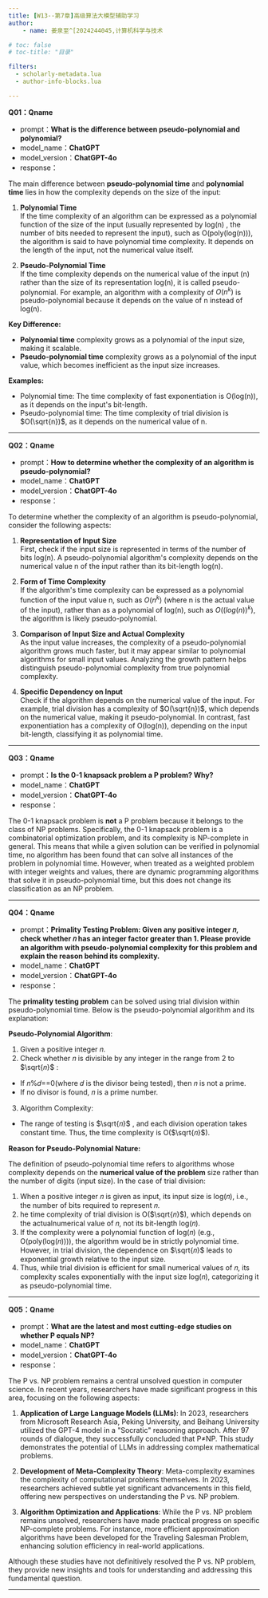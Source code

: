 ```yaml
---
title: [W13--第7章]高级算法大模型辅助学习
author:
    - name: 姜泉至^[2024244045,计算机科学与技术

# toc: false
# toc-title: "目录"

filters:
  - scholarly-metadata.lua
  - author-info-blocks.lua

---
```


**Q01：Qname**
- prompt：**What is the difference between pseudo-polynomial and polynomial?**
- model_name：**ChatGPT**
- model_version：**ChatGPT-4o**
- response：

The main difference between **pseudo-polynomial time** and **polynomial time** lies in how the complexity depends on the size of the input:

1. **Polynomial Time**  
If the time complexity of an algorithm can be expressed as a polynomial function of the size of the input (usually represented by log(n) , the number of bits needed to represent the input), such as O(poly(log(n))), the algorithm is said to have polynomial time complexity. It depends on the length of the input, not the numerical value itself.

2. **Pseudo-Polynomial Time**  
If the time complexity depends on the numerical value of the input (n) rather than the size of its representation log(n), it is called pseudo-polynomial. For example, an algorithm with a complexity of $O(n^k)$ is pseudo-polynomial because it depends on the value of n instead of log(n).

**Key Difference:**
- **Polynomial time** complexity grows as a polynomial of the input size, making it scalable.
- **Pseudo-polynomial time** complexity grows as a polynomial of the input value, which becomes inefficient as the input size increases.

**Examples:**
- Polynomial time: The time complexity of fast exponentiation is O(log(n)), as it depends on the input's bit-length.
- Pseudo-polynomial time: The time complexity of trial division is $O(\sqrt{n})$, as it depends on the numerical value of n.

---

**Q02：Qname**
- prompt：**How to determine whether the complexity of an algorithm is pseudo-polynomial?**
- model_name：**ChatGPT**
- model_version：**ChatGPT-4o**
- response：

To determine whether the complexity of an algorithm is pseudo-polynomial, consider the following aspects:

1. **Representation of Input Size**  
First, check if the input size is represented in terms of the number of bits log(n). A pseudo-polynomial algorithm's complexity depends on the numerical value n of the input rather than its bit-length log(n).

2. **Form of Time Complexity**  
If the algorithm's time complexity can be expressed as a polynomial function of the input value n, such as $O(n^k)$ (where n is the actual value of the input), rather than as a polynomial of log(n), such as $O((log(n))^k)$, the algorithm is likely pseudo-polynomial.

3. **Comparison of Input Size and Actual Complexity**  
As the input value increases, the complexity of a pseudo-polynomial algorithm grows much faster, but it may appear similar to polynomial algorithms for small input values. Analyzing the growth pattern helps distinguish pseudo-polynomial complexity from true polynomial complexity.

4. **Specific Dependency on Input**  
Check if the algorithm depends on the numerical value of the input. For example, trial division has a complexity of $O(\sqrt{n})$, which depends on the numerical value, making it pseudo-polynomial. In contrast, fast exponentiation has a complexity of O(log(n)), depending on the input bit-length, classifying it as polynomial time.

---

**Q03：Qname**
- prompt：**Is the 0-1 knapsack problem a P problem? Why?**
- model_name：**ChatGPT**
- model_version：**ChatGPT-4o**
- response：

The 0-1 knapsack problem is **not** a P problem because it belongs to the class of NP problems. Specifically, the 0-1 knapsack problem is a combinatorial optimization problem, and its complexity is NP-complete in general. This means that while a given solution can be verified in polynomial time, no algorithm has been found that can solve all instances of the problem in polynomial time. However, when treated as a weighted problem with integer weights and values, there are dynamic programming algorithms that solve it in pseudo-polynomial time, but this does not change its classification as an NP problem.

---

**Q04：Qname**
- prompt：**Primality Testing Problem: Given any positive integer 𝑛, check whether 𝑛 has an integer factor greater than 1. Please provide an algorithm with pseudo-polynomial complexity for this problem and explain the reason behind its complexity.**
- model_name：**ChatGPT**
- model_version：**ChatGPT-4o**
- response：

The **primality testing problem** can be solved using trial division within pseudo-polynomial time. Below is the pseudo-polynomial algorithm and its explanation:

**Pseudo-Polynomial Algorithm**:
1. Given a positive integer 𝑛.
2. Check whether 𝑛 is divisible by any integer in the range from 2 to $\sqrt{𝑛}$ :
- If 𝑛%𝑑==0(where 𝑑 is the divisor being tested), then 𝑛 is not a prime.
- If no divisor is found, 𝑛 is a prime number.
3. Algorithm Complexity:
- The range of testing is $\sqrt{𝑛}$ , and each division operation takes constant time. Thus, the time complexity is O($\sqrt{𝑛}$).

**Reason for Pseudo-Polynomial Nature:**

The definition of pseudo-polynomial time refers to algorithms whose complexity depends on the **numerical value of the problem** size rather than the number of digits (input size). In the case of trial division:
1. When a positive integer 𝑛 is given as input, its input size is log(𝑛), i.e., the number of bits required to represent 𝑛.
2. he time complexity of trial division is O($\sqrt{𝑛}$), which depends on the actualnumerical value of 𝑛, not its bit-length log(𝑛).
3. If the complexity were a polynomial function of log(𝑛) (e.g., O(poly(log(𝑛)))), the algorithm would be in strictly polynomial time. However, in trial division, the dependence on $\sqrt{𝑛}$ leads to exponential growth relative to the input size.
4. Thus, while trial division is efficient for small numerical values of 𝑛, its complexity scales exponentially with the input size log(𝑛), categorizing it as pseudo-polynomial time.

---

**Q05：Qname**
- prompt：**What are the latest and most cutting-edge studies on whether P equals NP?**
- model_name：**ChatGPT**
- model_version：**ChatGPT-4o**
- response：

The P vs. NP problem remains a central unsolved question in computer science. In recent years, researchers have made significant progress in this area, focusing on the following aspects:

1. **Application of Large Language Models (LLMs)**: In 2023, researchers from Microsoft Research Asia, Peking University, and Beihang University utilized the GPT-4 model in a "Socratic" reasoning approach. After 97 rounds of dialogue, they successfully concluded that P≠NP.  This study demonstrates the potential of LLMs in addressing complex mathematical problems.

2. **Development of Meta-Complexity Theory**: Meta-complexity examines the complexity of computational problems themselves. In 2023, researchers achieved subtle yet significant advancements in this field, offering new perspectives on understanding the P vs. NP problem. 

3. **Algorithm Optimization and Applications**: While the P vs. NP problem remains unsolved, researchers have made practical progress on specific NP-complete problems. For instance, more efficient approximation algorithms have been developed for the Traveling Salesman Problem, enhancing solution efficiency in real-world applications.

Although these studies have not definitively resolved the P vs. NP problem, they provide new insights and tools for understanding and addressing this fundamental question.  

----